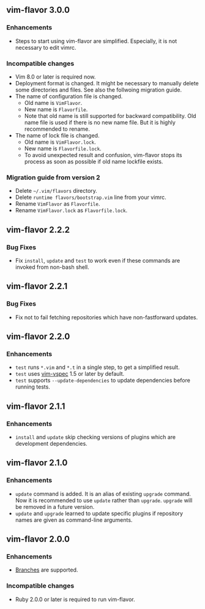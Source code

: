 ## vim-flavor 3.0.0

### Enhancements

* Steps to start using vim-flavor are simplified.  Especially, it is not
  necessary to edit vimrc.

### Incompatible changes

* Vim 8.0 or later is required now.
* Deployment format is changed.  It might be necessary to manually delete some
  directories and files.  See also the follwoing migration guide.
* The name of configuration file is changed.
  * Old name is `VimFlavor`.
  * New name is `Flavorfile`.
  * Note that old name is still supported for backward compatibility.  Old
    name file is used if there is no new name file.  But it is highly
    recommended to rename.
* The name of lock file is changed.
  * Old name is `VimFlavor.lock`.
  * New name is `Flavorfile.lock`.
  * To avoid unexpected result and confusion, vim-flavor stops its process as
    soon as possible if old name lockfile exists.

### Migration guide from version 2

* Delete `~/.vim/flavors` directory.
* Delete `runtime flavors/bootstrap.vim` line from your vimrc.
* Rename `VimFlavor` as `Flavorfile`.
* Rename `VimFlavor.lock` as `Flavorfile.lock`.




## vim-flavor 2.2.2

### Bug Fixes

* Fix `install`, `update` and `test` to work even if these commands are invoked
  from non-bash shell.




## vim-flavor 2.2.1

### Bug Fixes

* Fix not to fail fetching repositories which have non-fastforward updates.




## vim-flavor 2.2.0

### Enhancements

* `test` runs `*.vim` and `*.t` in a single step, to get a simplified result.
* `test` uses [vim-vspec](https://github.com/kana/vim-vspec) 1.5 or later by
  default.
* `test` supports `--update-dependencies` to update dependencies before running
  tests.




## vim-flavor 2.1.1

### Enhancements

* `install` and `update` skip checking versions of plugins which are
  development dependencies.




## vim-flavor 2.1.0

### Enhancements

* `update` command is added.  It is an alias of existing `upgrade` command.
  Now it is recommended to use `update` rather than `upgrade`.
  `upgrade` will be removed in a future version.
* `update` and `upgrade` learned to update specific plugins if repository names
  are given as command-line arguments.




## vim-flavor 2.0.0

### Enhancements

* [Branches](./branches) are supported.


### Incompatible changes

* Ruby 2.0.0 or later is required to run vim-flavor.
